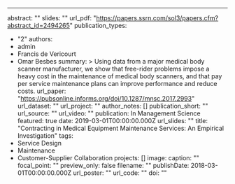 ---
abstract: ""
slides: ""
url_pdf: "https://papers.ssrn.com/sol3/papers.cfm?abstract_id=2494265"
publication_types:
  - "2"
authors:
  - admin
  - Francis de Vericourt
  - Omar Besbes
summary: >
  Using data from a major medical body scanner manufacturer, we show that free-rider problems impose a heavy cost in the maintenance of medical body scanners, and that pay per service maintenance plans can improve performance and reduce costs.
url_paper: "https://pubsonline.informs.org/doi/10.1287/mnsc.2017.2993"
url_dataset: ""
url_project: ""
author_notes: []
publication_short: ""
url_source: ""
url_video: ""
publication: In Management Science
featured: true
date: 2019-03-01T00:00:00.000Z
url_slides: ""
title: "Contracting in Medical Equipment Maintenance Services: An Empirical Investigation"
tags:
  - Service Design
  - Maintenance
  - Customer-Supplier Collaboration
projects: []
image:
  caption: ""
  focal_point: ""
  preview_only: false
  filename: ""
publishDate: 2018-03-01T00:00:00.000Z
url_poster: ""
url_code: ""
doi: ""
